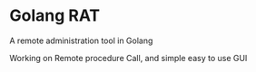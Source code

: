 # Golang RAT
A remote administration tool in Golang

Working on Remote procedure Call, and simple easy to use GUI
